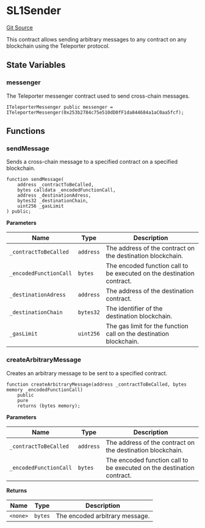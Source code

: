 # SL1Sender
[Git Source](https://github.com-smastropiero/SherryLabs/sherry-contracts/blob/390adef083cf3e2fd6de18cb4a729a02cfd3c226/contracts/ICP/SL1Sender.sol)

This contract allows sending arbitrary messages to any contract on any blockchain using the Teleporter protocol.


## State Variables
### messenger
The Teleporter messenger contract used to send cross-chain messages.


```solidity
ITeleporterMessenger public messenger = ITeleporterMessenger(0x253b2784c75e510dD0fF1da844684a1aC0aa5fcf);
```


## Functions
### sendMessage

Sends a cross-chain message to a specified contract on a specified blockchain.


```solidity
function sendMessage(
    address _contractToBeCalled,
    bytes calldata _encodedFunctionCall,
    address _destinationAdress,
    bytes32 _destinationChain,
    uint256 _gasLimit
) public;
```
**Parameters**

|Name|Type|Description|
|----|----|-----------|
|`_contractToBeCalled`|`address`|The address of the contract on the destination blockchain.|
|`_encodedFunctionCall`|`bytes`|The encoded function call to be executed on the destination contract.|
|`_destinationAdress`|`address`|The address of the destination contract.|
|`_destinationChain`|`bytes32`|The identifier of the destination blockchain.|
|`_gasLimit`|`uint256`|The gas limit for the function call on the destination blockchain.|


### createArbitraryMessage

Creates an arbitrary message to be sent to a specified contract.


```solidity
function createArbitraryMessage(address _contractToBeCalled, bytes memory _encodedFunctionCall)
    public
    pure
    returns (bytes memory);
```
**Parameters**

|Name|Type|Description|
|----|----|-----------|
|`_contractToBeCalled`|`address`|The address of the contract on the destination blockchain.|
|`_encodedFunctionCall`|`bytes`|The encoded function call to be executed on the destination contract.|

**Returns**

|Name|Type|Description|
|----|----|-----------|
|`<none>`|`bytes`|The encoded arbitrary message.|


